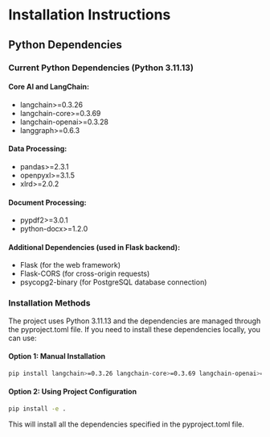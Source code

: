 # Installation Instructions

## Python Dependencies

### Current Python Dependencies (Python 3.11.13)

#### Core AI and LangChain:
- langchain>=0.3.26
- langchain-core>=0.3.69
- langchain-openai>=0.3.28
- langgraph>=0.6.3

#### Data Processing:
- pandas>=2.3.1
- openpyxl>=3.1.5
- xlrd>=2.0.2

#### Document Processing:
- pypdf2>=3.0.1
- python-docx>=1.2.0

#### Additional Dependencies (used in Flask backend):
- Flask (for the web framework)
- Flask-CORS (for cross-origin requests)
- psycopg2-binary (for PostgreSQL database connection)

### Installation Methods

The project uses Python 3.11.13 and the dependencies are managed through the pyproject.toml file. If you need to install these dependencies locally, you can use:

#### Option 1: Manual Installation
```bash
pip install langchain>=0.3.26 langchain-core>=0.3.69 langchain-openai>=0.3.28 langgraph>=0.6.3 pandas>=2.3.1 openpyxl>=3.1.5 xlrd>=2.0.2 pypdf2>=3.0.1 python-docx>=1.2.0 flask flask-cors psycopg2-binary
```

#### Option 2: Using Project Configuration
```bash
pip install -e .
```

This will install all the dependencies specified in the pyproject.toml file.